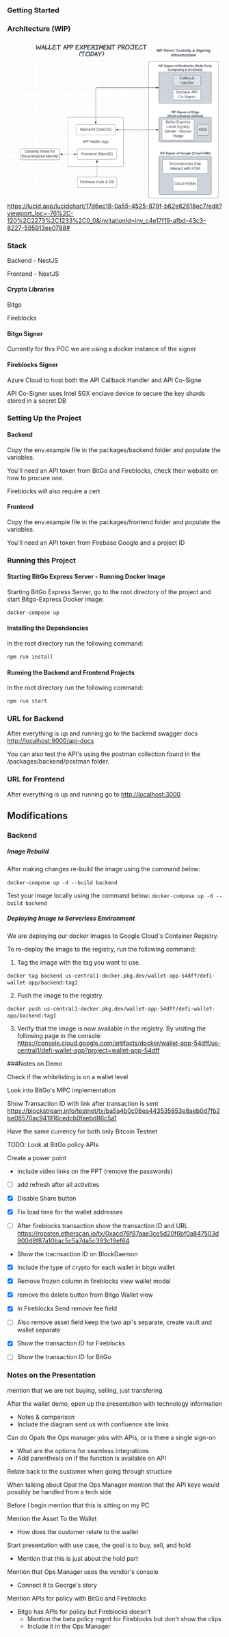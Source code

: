 ### Getting Started

### Architecture (WIP)

![img_1.png](img_1.png)
https://lucid.app/lucidchart/17d6ec18-0a55-4525-879f-b62e62618ec7/edit?viewport_loc=-76%2C-120%2C2273%2C1233%2C0_0&invitationId=inv_c4e17f19-afbd-43c3-8227-595913ee0788#

### Stack
Backend - NestJS

Frontend - NextJS

#### Crypto Libraries
Bitgo

Fireblocks

#### Bitgo Signer
Currently for this POC we are using a docker instance of the signer

#### Fireblocks Signer
Azure Cloud to host both the API Callback Handler and API Co-Signe

API Co-Signer uses Intel SGX enclave device to secure the key shards stored in a secret DB

### Setting Up the Project
#### Backend
Copy the env.example file in the packages/backend folder and populate the variables.

You'll need an API token from BitGo and Fireblocks, check their website on how to procure one.

Fireblocks will also require a cert

#### Frontend
Copy the env.example file in the packages/frontend folder and populate the variables.

You'll need an API token from Firebase Google and a project ID

### Running this Project
#### Starting BitGo Express Server - Running Docker Image
Starting BitGo Express Server, go to the root directory of the project and start Bitgo-Express Docker image:
```bash
docker-compose up
```

#### Installing the Dependencies
In the root directory run the following command:
```bash
npm run install
```

#### Running the Backend and Frontend Projects
In the root directory run the following command:
```bash
npm run start
```
### URL for Backend
After everything is up and running go to the backend swagger docs
[http://localhost:9000/api-docs
](http://localhost:9000/api-docs)

You can also test the API's using the postman collection found in the /packages/backend/postman folder. 
### URL for Frontend
After everything is up and running go to
[http://localhost:3000
](http://localhost:3000)



## Modifications

### Backend

##### Image Rebuild
After making changes re-build the image using the command below:

`docker-compose up -d --build backend`

Test your image locally using the command below:
`docker-compose up -d --build backend`

##### Deploying Image to Serverless Environment

We are deploying our docker images to Google Cloud's Container Registry.

To re-deploy the image to the registry, run the following command:
1. Tag the image with the tag you want to use.
```aidl
docker tag backend us-central1-docker.pkg.dev/wallet-app-54dff/defi-wallet-app/backend:tag1
 ```
2. Push the image to the registry.

```aidl
docker push us-central1-docker.pkg.dev/wallet-app-54dff/defi-wallet-app/backend:tag1
```

3. Verify that the image is now available in the registry. By visiting the following page in the console:
   https://console.cloud.google.com/artifacts/docker/wallet-app-54dff/us-central1/defi-wallet-app?project=wallet-app-54dff


###Notes on Demo

Check if the whitelisting is on a wallet level

Look into BitGo's MPC implementation

Show Transaction ID with link after transaction is sent
https://blockstream.info/testnet/tx/ba5a4b0c06ea443535853e8aeb0d7fb2be08570ac941916cedcb0faebd86c5a1

Have the same currency for both only Bitcoin Testnet

TODO: Look at BitGo policy APIs

 
Create a power point
- include video links on the PPT (remove the passwords)

- [ ] add refresh after all activities

- [x] Disable Share button
- [x] Fix load time for the wallet addresses

- [ ] After fireblocks transaction show the transaction ID and URL
https://ropsten.etherscan.io/tx/0xacd76f87aae3ce5d20f6bf0a847503d900d8f87a10bac5c5a7da5c393c19ef64

- Show the tracnsaction ID on BlockDaemon

- [x] Include the type of crypto for each wallet in bitgo wallet

- [x] Remove frozen column in fireblocks view wallet modal

- [x] remove the delete button from Bitgo Wallet view

- [x] In Fireblocks Send remove fee field

- [ ] Also remove asset field keep the two api's separate, create vault and wallet separate
- [x] Show the transaction ID for Fireblocks
- [ ] Show the transaction ID for BitGo

### Notes on the Presentation
mention that we are not buying, selling, just transfering

After the wallet demo, open up the presentation with technology information
- Notes & comparison
- Include the diagram sent us with confluence site links

Can do Opals the Ops manager jobs with APIs, or is there a single sign-on
- What are the options for seamless integrations
- Add parenthesis on if the function is available on API

Relate back to the customer when going through structure

When talking about Opal the Ops Manager mention that the API keys would possibly be handled from a tech side

Before I begin mention that this is sitting on my PC

Mention the Asset To the Wallet
- How does the customer relate to the wallet

Start presentation with use case, the goal is to buy, sell, and hold
- Mention that this is just about the hold part

Mention that Ops Manager uses the vendor's console
- Connect it to George's story

Mention APIs for policy with BitGo and Fireblocks
- Bitgo has APIs for policy but Fireblocks doesn't
    - Mention the beta policy mgmt for Fireblocks but don't show the clips
    - Include it in the Ops Manager
  
